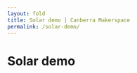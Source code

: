 ```yaml
---
layout: fold
title: Solar demo | Canberra Makerspace
permalink: /solar-demo/
---
```


Solar demo
===============
